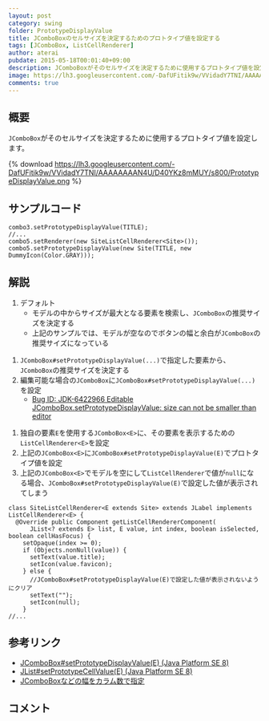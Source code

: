 ```yaml
---
layout: post
category: swing
folder: PrototypeDisplayValue
title: JComboBoxのセルサイズを決定するためのプロトタイプ値を設定する
tags: [JComboBox, ListCellRenderer]
author: aterai
pubdate: 2015-05-18T00:01:40+09:00
description: JComboBoxがそのセルサイズを決定するために使用するプロトタイプ値を設定します。
image: https://lh3.googleusercontent.com/-DafUFitik9w/VVidadY7TNI/AAAAAAAAN4U/D40YKz8mMUY/s800/PrototypeDisplayValue.png
comments: true
---
```

## 概要
`JComboBox`がそのセルサイズを決定するために使用するプロトタイプ値を設定します。

{% download https://lh3.googleusercontent.com/-DafUFitik9w/VVidadY7TNI/AAAAAAAAN4U/D40YKz8mMUY/s800/PrototypeDisplayValue.png %}

## サンプルコード
<pre class="prettyprint"><code>combo3.setPrototypeDisplayValue(TITLE);
//...
combo5.setRenderer(new SiteListCellRenderer&lt;Site&gt;());
combo5.setPrototypeDisplayValue(new Site(TITLE, new DummyIcon(Color.GRAY)));
</code></pre>

## 解説
1. デフォルト
    - モデルの中からサイズが最大となる要素を検索し、`JComboBox`の推奨サイズを決定する
    - 上記のサンプルでは、モデルが空なのでボタンの幅と余白が`JComboBox`の推奨サイズになっている

<!-- dummy comment line for breaking list -->
1. `JComboBox#setPrototypeDisplayValue(...)`で指定した要素から、`JComboBox`の推奨サイズを決定する
1. 編集可能な場合の`JComboBox`に`JComboBox#setPrototypeDisplayValue(...)`を設定
    - [Bug ID: JDK-6422966 Editable JComboBox.setPrototypeDisplayValue: size can not be smaller than editor](http://bugs.java.com/bugdatabase/view_bug.do?bug_id=6422966)

<!-- dummy comment line for breaking list -->
1. 独自の要素`E`を使用する`JComboBox<E>`に、その要素を表示するための`ListCellRenderer<E>`を設定
1. 上記の`JComboBox<E>`に`JComboBox#setPrototypeDisplayValue(E)`でプロトタイプ値を設定
1. 上記の`JComboBox<E>`でモデルを空にして`ListCellRenderer`で値が`null`になる場合、`JComboBox#setPrototypeDisplayValue(E)`で設定した値が表示されてしまう
<pre class="prettyprint"><code>class SiteListCellRenderer&lt;E extends Site&gt; extends JLabel implements ListCellRenderer&lt;E&gt; {
  @Override public Component getListCellRendererComponent(
      JList&lt;? extends E&gt; list, E value, int index, boolean isSelected, boolean cellHasFocus) {
    setOpaque(index &gt;= 0);
    if (Objects.nonNull(value)) {
      setText(value.title);
      setIcon(value.favicon);
    } else {
      //JComboBox#setPrototypeDisplayValue(E)で設定した値が表示されないようにクリア
      setText("");
      setIcon(null);
    }
//...
</code></pre>

## 参考リンク
- [JComboBox#setPrototypeDisplayValue(E) (Java Platform SE 8)](https://docs.oracle.com/javase/jp/8/docs/api/javax/swing/JComboBox.html#setPrototypeDisplayValue-E-)
- [JList#setPrototypeCellValue(E) (Java Platform SE 8)](https://docs.oracle.com/javase/jp/8/docs/api/javax/swing/JList.html#setPrototypeCellValue-E-)
- [JComboBoxなどの幅をカラム数で指定](https://ateraimemo.com/Swing/SetColumns.html)

<!-- dummy comment line for breaking list -->

## コメント
